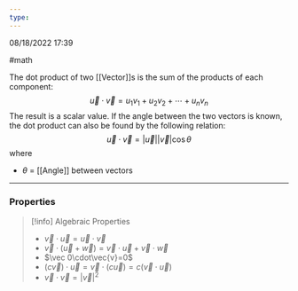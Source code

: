 ```yaml
---
type:
---
```

08/18/2022 17:39

  #math 

The dot product of two [[Vector]]s is the sum of the products of each component:
$$
\vec{u}\cdot\vec{v}= u_1v_1+u_2v_2+\cdots+u_nv_n
$$
The result is a scalar value. If the angle between the two vectors is known, the dot product can also be found by the following relation:
$$
\vec{u}\cdot\vec{v}=|\vec{u}||\vec{v}|\cos\theta
$$
where
- $\theta$ = [[Angle]] between vectors

---

### Properties

>[!info] Algebraic Properties
> - $\vec{v}\cdot\vec{u}=\vec{u}\cdot\vec{v}$
> - $\vec{v}\cdot(\vec{u}+\vec{w})=\vec{v}\cdot\vec{u}+\vec{v}\cdot\vec{w}$
> - $\vec 0\cdot\vec{v}=0$
> - $(c\vec v)\cdot\vec{u}=\vec{v}\cdot(c\vec{u})=c(\vec{v}\cdot\vec{u})$
> - $\vec{v}\cdot\vec{v}=|\vec v|^2$

